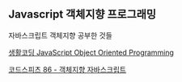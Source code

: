 ## Javascript 객체지향 프로그래밍

자바스크립트 객체지향 공부한 것들

[생활코딩 JavaScript Object Oriented Programming](https://www.youtube.com/playlist?list=PLuHgQVnccGMAMctarDlPyv6upFUUnpSO3)

[코드스피츠 86 - 객체지향 자바스크립트](https://www.youtube.com/playlist?list=PLBNdLLaRx_rIRXCp9tKsg7qDQmAX19ocw)